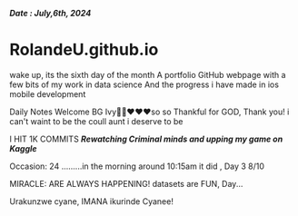 ***Date : July,6th, 2024***
# RolandeU.github.io
wake up, its the sixth day of the month
A portfolio GitHub webpage with a few bits of my work in data science
And the progress i have made in ios mobile development 

Daily Notes
Welcome BG Ivy🙌🏽❤️❤️❤️so so Thankful for GOD, Thank you! i can't waint to be the coull aunt i deserve to be

I HIT 1K COMMITS
***Rewatching Criminal minds and upping my game on Kaggle***

Occasion: 24
.........in the morning around 10:15am it did , Day 3 8/10 

MIRACLE: ARE ALWAYS HAPPENING!
 datasets are FUN, Day...

Urakunzwe cyane, IMANA ikurinde Cyanee!





